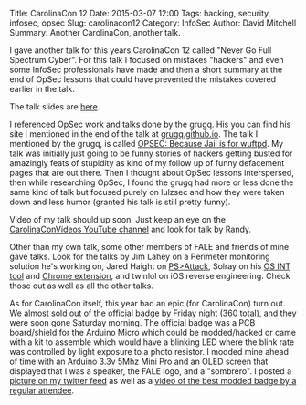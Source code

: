 Title: CarolinaCon 12
Date: 2015-03-07 12:00
Tags: hacking, security, infosec, opsec
Slug: carolinacon12
Category: InfoSec
Author: David Mitchell
Summary: Another CarolinaCon, another talk.

I gave another talk for this years CarolinaCon 12 called "Never Go Full Spectrum
Cyber". For this talk I focused on mistakes "hackers" and even some InfoSec
professionals have made and then a short summary at the end of OpSec lessons
that could have prevented the mistakes covered earlier in the talk.

The talk slides are [here](http://digital-shokunin.net/presentations/full-spectrum-cyber/).

I referenced OpSec work and talks done by the grugq. His you can find his site
I mentioned in the end of the talk at [grugq.github.io](https://grugq.github.io/).
The talk I mentioned by the grugq, is called [OPSEC: Because Jail is for wuftpd](https://www.youtube.com/watch?v=9XaYdCdwiWU). My talk was initially just
going to be funny stories of hackers getting busted for amazingly feats of stupidity
as kind of my follow up of funny defacement pages that are out there. Then I thought about OpSec lessons interspersed, then while researching OpSec, I found the grugq had more or less done the same kind of talk but focused purely on lulzsec and how they were taken down and less humor (granted his talk is still pretty funny).

Video of my talk should up soon. Just keep an eye on the [CarolinaConVideos YouTube
channel](https://www.youtube.com/user/CarolinaConVideos) and look for talk by Randy.

Other than my own talk, some other members of FALE and friends of mine gave talks.
Look for the talks by Jim Lahey on a Perimeter monitoring solution he's working on, Jared Haight on [PS>Attack](http://psattack.com/), Solray on his [OS INT tool](http://osintframework.com) and [Chrome extension](https://github.com/lockfale/ARF-chrome), and twinlol on iOS reverse engineering. Check those out
as well as all the other talks.

As for CarolinaCon itself, this year had an epic (for CarolinaCon) turn out. We
almost sold out of the official badge by Friday night (360 total), and they were soon gone
Saturday morning. The official badge was a PCB board/shield for the Arduino Micro
which could be modded/hacked or came with a kit to assemble which would have a
blinking LED where the blink rate was controlled by light exposure to a photo
resistor. I modded mine ahead of time with an Arduino 3.3v 5Mhz Mini Pro and an
OLED screen that displayed that I was a speaker, the FALE logo, and a "sombrero".
I posted a [picture on my twitter feed](https://twitter.com/digitalshokunin/status/706226740595695616) as well as a
[video of the best modded badge by a regular attendee](https://twitter.com/digitalshokunin/status/706226411334451200).
